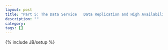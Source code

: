 ```yaml
---
layout: post
title: "Part 5: The Data Service   Data Replication and High Availability"
description: ""
category: 
tags: []
---
```

{% include JB/setup %}
